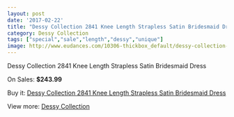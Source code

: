 ```yaml
---
layout: post
date: '2017-02-22'
title: "Dessy Collection 2841 Knee Length Strapless Satin Bridesmaid Dress"
category: Dessy Collection
tags: ["special","sale","length","dessy","unique"]
image: http://www.eudances.com/10306-thickbox_default/dessy-collection-2841-knee-length-strapless-satin-bridesmaid-dress.jpg
---
```

Dessy Collection 2841 Knee Length Strapless Satin Bridesmaid Dress

On Sales: **$243.99**
<a href="https://www.eudances.com/en/dessy-collection/3363-dessy-collection-2841-knee-length-strapless-satin-bridesmaid-dress.html"><amp-img layout="responsive" width="600" height="600" src="//www.eudances.com/10306-thickbox_default/dessy-collection-2841-knee-length-strapless-satin-bridesmaid-dress.jpg" alt="Dessy Collection 2841 Knee Length Strapless Satin Bridesmaid Dress 0" /></a>
<a href="https://www.eudances.com/en/dessy-collection/3363-dessy-collection-2841-knee-length-strapless-satin-bridesmaid-dress.html"><amp-img layout="responsive" width="600" height="600" src="//www.eudances.com/10307-thickbox_default/dessy-collection-2841-knee-length-strapless-satin-bridesmaid-dress.jpg" alt="Dessy Collection 2841 Knee Length Strapless Satin Bridesmaid Dress 1" /></a>
<a href="https://www.eudances.com/en/dessy-collection/3363-dessy-collection-2841-knee-length-strapless-satin-bridesmaid-dress.html"><amp-img layout="responsive" width="600" height="600" src="//www.eudances.com/10308-thickbox_default/dessy-collection-2841-knee-length-strapless-satin-bridesmaid-dress.jpg" alt="Dessy Collection 2841 Knee Length Strapless Satin Bridesmaid Dress 2" /></a>
<a href="https://www.eudances.com/en/dessy-collection/3363-dessy-collection-2841-knee-length-strapless-satin-bridesmaid-dress.html"><amp-img layout="responsive" width="600" height="600" src="//www.eudances.com/10309-thickbox_default/dessy-collection-2841-knee-length-strapless-satin-bridesmaid-dress.jpg" alt="Dessy Collection 2841 Knee Length Strapless Satin Bridesmaid Dress 3" /></a>

Buy it: [Dessy Collection 2841 Knee Length Strapless Satin Bridesmaid Dress](https://www.eudances.com/en/dessy-collection/3363-dessy-collection-2841-knee-length-strapless-satin-bridesmaid-dress.html "Dessy Collection 2841 Knee Length Strapless Satin Bridesmaid Dress")

View more: [Dessy Collection](https://www.eudances.com/en/60-Dessy-Collection "Dessy Collection")